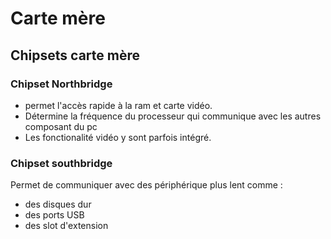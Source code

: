 # Carte mère

## Chipsets carte mère

### Chipset Northbridge

- permet l'accès rapide à la ram et carte vidéo.
- Détermine la fréquence du processeur qui communique avec les autres composant du pc
- Les fonctionalité vidéo y sont parfois intégré.

### Chipset southbridge

Permet de communiquer avec des périphérique plus lent comme :

- des disques dur
- des ports USB
- des slot d'extension
